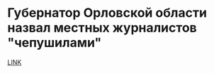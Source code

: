 # Губернатор Орловской области назвал местных журналистов "чепушилами"



[LINK](https://varlamov.ru/2153911.html)